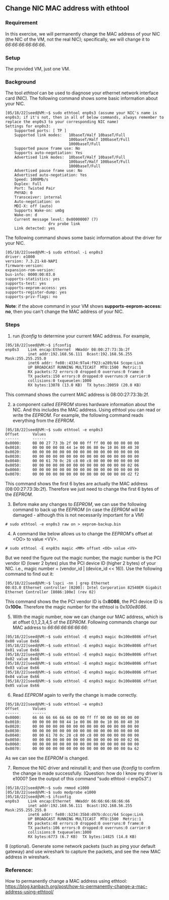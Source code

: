## Change NIC MAC address with ethtool

### Requirement

In this exercise, we will permanently change the MAC address of your NIC (the NIC of the VM, not the real NIC); specifically, we will change it to *66:66:66:66:66:66*.

### Setup

The provided VM, just one VM.

### Background

The tool *ethtool* can be used to diagnose your ethernet network interface card (NIC). The following command shows some basic information about your NIC.

```console
[05/18/22]seed@VM:~$ sudo ethtool enp0s3 (assume your NIC's name is enp0s3; if it's not, then in all of below commands, always remember to replace the enp0s3 to your corresponding NIC name)
Settings for enp0s3:
	Supported ports: [ TP ]
	Supported link modes:   10baseT/Half 10baseT/Full 
	                        100baseT/Half 100baseT/Full 
	                        1000baseT/Full 
	Supported pause frame use: No
	Supports auto-negotiation: Yes
	Advertised link modes:  10baseT/Half 10baseT/Full 
	                        100baseT/Half 100baseT/Full 
	                        1000baseT/Full 
	Advertised pause frame use: No
	Advertised auto-negotiation: Yes
	Speed: 1000Mb/s
	Duplex: Full
	Port: Twisted Pair
	PHYAD: 0
	Transceiver: internal
	Auto-negotiation: on
	MDI-X: off (auto)
	Supports Wake-on: umbg
	Wake-on: d
	Current message level: 0x00000007 (7)
			       drv probe link
	Link detected: yes
```

The following command shows some basic information about the driver for your NIC.

```console
[05/18/22]seed@VM:~$ sudo ethtool -i enp0s3
driver: e1000
version: 7.3.21-k8-NAPI
firmware-version: 
expansion-rom-version: 
bus-info: 0000:00:03.0
supports-statistics: yes
supports-test: yes
supports-eeprom-access: yes
supports-register-dump: yes
supports-priv-flags: no
```

**Note**: if the above command in your VM shows **supports-eeprom-access: no**, then you can't change the MAC address of your NIC.

### Steps

1. run *ifconfig* to determine your current MAC address. For example,

```console
[05/18/22]seed@VM:~$ ifconfig 
enp0s3    Link encap:Ethernet  HWaddr 08:00:27:73:3b:2f  
          inet addr:192.168.56.111  Bcast:192.168.56.255  Mask:255.255.255.0
          inet6 addr: fe80::4334:97a4:f923:a289/64 Scope:Link
          UP BROADCAST RUNNING MULTICAST  MTU:1500  Metric:1
          RX packets:72 errors:0 dropped:0 overruns:0 frame:0
          TX packets:150 errors:0 dropped:0 overruns:0 carrier:0
          collisions:0 txqueuelen:1000 
          RX bytes:13078 (13.0 KB)  TX bytes:20059 (20.0 KB)
```

This command shows the current MAC address is 08:00:27:73:3b:2f.

2. a component called *EEPROM* stores hardware information about the NIC. And this includes the MAC address. Using ethtool you can read or write the *EEPROM*. For example, the following command reads everything from the *EEPROM*.

```console
[05/18/22]seed@VM:~$ sudo ethtool -e enp0s3
Offset		Values
------		------
0x0000:		08 00 27 73 3b 2f 00 00 ff ff 00 00 00 00 00 00 
0x0010:		00 00 00 00 08 44 1e 00 86 80 0e 10 86 80 40 30 
0x0020:		00 00 00 00 00 00 00 00 00 00 00 00 00 00 00 00 
0x0030:		00 00 00 00 00 00 00 00 00 00 00 00 00 00 00 00 
0x0040:		00 00 61 70 0c 28 c8 00 c8 00 00 00 00 00 00 00 
0x0050:		00 00 00 00 00 00 00 00 00 00 00 00 00 00 02 06 
0x0060:		00 00 00 00 00 00 00 00 00 00 00 00 00 00 00 00 
0x0070:		00 00 00 00 00 00 00 00 00 00 00 00 00 00 d2 f2 
```

This command shows the first 6 bytes are actually the MAC address (08:00:27:73:3b:2f). Therefore we just need to change the first 6 bytes of the *EEPROM*.

3. Before make any changes to *EEPROM*, we can use the following command to back up the *EEPROM* (in case the *EEPROM* will be damaged - although this is not necessarily important for a VM)

```console
# sudo ethtool -e enp0s3 raw on > eeprom-backup.bin
```

4. A command like below allows us to change the *EEPROM*'s offset at \<OO> to value \<VV>.

```console
# sudo ethtool -E enp03s magic <MM> offset <OO> value <VV>
```

But we need the figure out the magic number, the magic number is the PCI vendor ID (lower 2 bytes) plus the PCI device ID (higher 2 bytes) of your NIC. i.e., magic number = (vendor_id | (device_id << 16)). Use the following command to find out it:

```console
[05/18/22]seed@VM:~$ lspci -nn | grep Ethernet
00:03.0 Ethernet controller [0200]: Intel Corporation 82540EM Gigabit Ethernet Controller [8086:100e] (rev 02)
```

This command shows the the PCI vendor ID is 0x**8086**, the PCI device ID is 0x**100e**. Therefore the magic number for the ethtool is 0x*100e8086*.

5. With the magic number, now we can change our MAC address, which is at offset 0,1,2,3,4,5 of the *EEPROM*. Following commands change our MAC address to *66:66:66:66:66:66*:

```console
[05/18/22]seed@VM:~$ sudo ethtool -E enp0s3 magic 0x100e8086 offset 0x00 value 0x66
[05/18/22]seed@VM:~$ sudo ethtool -E enp0s3 magic 0x100e8086 offset 0x01 value 0x66
[05/18/22]seed@VM:~$ sudo ethtool -E enp0s3 magic 0x100e8086 offset 0x02 value 0x66
[05/18/22]seed@VM:~$ sudo ethtool -E enp0s3 magic 0x100e8086 offset 0x03 value 0x66
[05/18/22]seed@VM:~$ sudo ethtool -E enp0s3 magic 0x100e8086 offset 0x04 value 0x66
[05/18/22]seed@VM:~$ sudo ethtool -E enp0s3 magic 0x100e8086 offset 0x05 value 0x66
```

6. Read *EEPROM* again to verify the change is made correctly.

```console
[05/18/22]seed@VM:~$ sudo ethtool -e enp0s3
Offset		Values
------		------
0x0000:		66 66 66 66 66 66 00 00 ff ff 00 00 00 00 00 00 
0x0010:		00 00 00 00 08 44 1e 00 86 80 0e 10 86 80 40 30 
0x0020:		00 00 00 00 00 00 00 00 00 00 00 00 00 00 00 00 
0x0030:		00 00 00 00 00 00 00 00 00 00 00 00 00 00 00 00 
0x0040:		00 00 61 70 0c 28 c8 00 c8 00 00 00 00 00 00 00 
0x0050:		00 00 00 00 00 00 00 00 00 00 00 00 00 00 02 06 
0x0060:		00 00 00 00 00 00 00 00 00 00 00 00 00 00 00 00 
0x0070:		00 00 00 00 00 00 00 00 00 00 00 00 00 00 0a 62 
```

As we can see the *EEPROM* is changed.

7. Remove the NIC driver and reinstall it; and then use *ifconfig* to confirm the change is made successfully. (Question: how do I know my driver is e1000? See the output of this command "sudo ethtool -i enp0s3".)

```console
[05/18/22]seed@VM:~$ sudo rmmod e1000
[05/18/22]seed@VM:~$ sudo modprobe e1000
[05/18/22]seed@VM:~$ ifconfig 
enp0s3    Link encap:Ethernet  HWaddr 66:66:66:66:66:66  
          inet addr:192.168.56.111  Bcast:192.168.56.255  Mask:255.255.255.0
          inet6 addr: fe80::b234:35b8:d97b:dccc/64 Scope:Link
          UP BROADCAST RUNNING MULTICAST  MTU:1500  Metric:1
          RX packets:48 errors:0 dropped:0 overruns:0 frame:0
          TX packets:106 errors:0 dropped:0 overruns:0 carrier:0
          collisions:0 txqueuelen:1000 
          RX bytes:6773 (6.7 KB)  TX bytes:14825 (14.8 KB)
```

8 (optional). Generate some network packets (such as ping your default gateway) and use wireshark to capture the packets, and see the new MAC address in wireshark.

### Reference:

How to permanently change a MAC address using ethtool: https://blog.kanbach.org/post/how-to-permanently-change-a-mac-address-using-ethtool/
